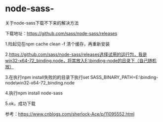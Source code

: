 # node-sass-
关于node-sass下载不下来的解决方法


下载地址：https://github.com/sass/node-sass/releases

1.险起见在npm cache clean -f 清个缓存，再重新安装

2.https://github.com/sass/node-sass/releases选择试用的运行包，我是win32-x64-72_binding.node，将其放入E:\binding-node的目录下（自己随机放）

3.在执行npm install失败的的目录下执行set SASS_BINARY_PATH=E:\binding-node\win32-x64-72_binding.node

4.执行npm install node-sass 

5.ok，成功下载




参考：https://www.cnblogs.com/sherlock-Ace/p/11095552.html
